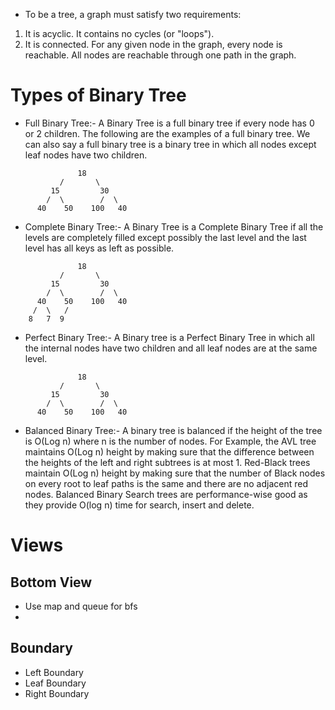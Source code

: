 

- To be a tree, a graph must satisfy two requirements:

1. It is acyclic. It contains no cycles (or "loops").
2. It is connected. For any given node in the graph, every node is reachable. All nodes are reachable through
one path in the graph.


# Types of Binary Tree

- Full Binary Tree:- A Binary Tree is a full binary tree if every node has 0 or 2 children. The following are the examples of a full binary tree. We can also say a full binary tree is a binary tree in which all nodes except leaf nodes have two children. 

```
               18
           /       \  
         15         30  
        /  \        /  \
      40    50    100   40

```

- Complete Binary Tree:-  A Binary Tree is a Complete Binary Tree if all the levels are completely filled except possibly the last level and the last level has all keys as left as possible.

```
               18
           /       \  
         15         30  
        /  \        /  \
      40    50    100   40
     /  \   /
    8   7  9 

```


- Perfect Binary Tree:- A Binary tree is a Perfect Binary Tree in which all the internal nodes have two children and all leaf nodes are at the same level. 

```
               18
           /       \  
         15         30  
        /  \        /  \
      40    50    100   40

```

- Balanced Binary Tree:- A binary tree is balanced if the height of the tree is O(Log n) where n is the number of nodes. For Example, the AVL tree maintains O(Log n) height by making sure that the difference between the heights of the left and right subtrees is at most 1. Red-Black trees maintain O(Log n) height by making sure that the number of Black nodes on every root to leaf paths is the same and there are no adjacent red nodes. Balanced Binary Search trees are performance-wise good as they provide O(log n) time for search, insert and delete. 



# Views

## Bottom View

- Use map and queue for bfs
- 

## Boundary

- Left Boundary
- Leaf Boundary
- Right Boundary
